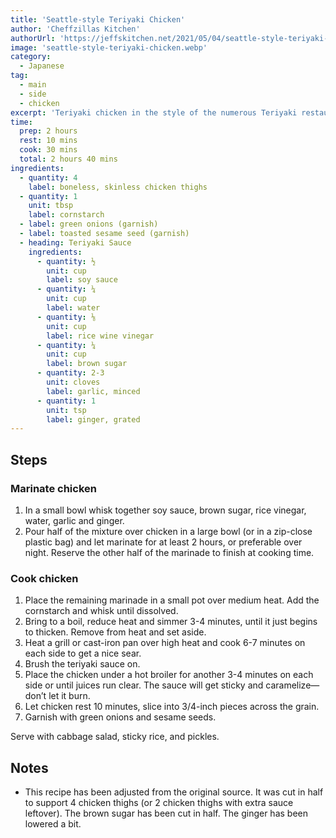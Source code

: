 ```yaml
---
title: 'Seattle-style Teriyaki Chicken'
author: 'Cheffzillas Kitchen'
authorUrl: 'https://jeffskitchen.net/2021/05/04/seattle-style-teriyaki-chicken/'
image: 'seattle-style-teriyaki-chicken.webp'
category:
  - Japanese
tag:
  - main
  - side
  - chicken
excerpt: 'Teriyaki chicken in the style of the numerous Teriyaki restaurants in the Seattle area. Styrofoam-container optional.'
time:
  prep: 2 hours
  rest: 10 mins
  cook: 30 mins
  total: 2 hours 40 mins
ingredients:
  - quantity: 4
    label: boneless, skinless chicken thighs
  - quantity: 1
    unit: tbsp
    label: cornstarch
  - label: green onions (garnish)
  - label: toasted sesame seed (garnish)
  - heading: Teriyaki Sauce
    ingredients:
      - quantity: ½
        unit: cup
        label: soy sauce
      - quantity: ¼
        unit: cup
        label: water
      - quantity: ⅛
        unit: cup
        label: rice wine vinegar
      - quantity: ¼
        unit: cup
        label: brown sugar
      - quantity: 2-3
        unit: cloves
        label: garlic, minced
      - quantity: 1
        unit: tsp
        label: ginger, grated
---
```


## Steps

### Marinate chicken

1. In a small bowl whisk together soy sauce, brown sugar, rice vinegar, water, garlic and ginger.
2. Pour half of the mixture over chicken in a large bowl (or in a zip-close plastic bag) and let marinate for at least 2 hours, or preferable over night. Reserve the other half of the marinade to finish at cooking time.

### Cook chicken

1. Place the remaining marinade in a small pot over medium heat. Add the cornstarch and whisk until dissolved.
2. Bring to a boil, reduce heat and simmer 3-4 minutes, until it just begins to thicken. Remove from heat and set aside.
3. Heat a grill or cast-iron pan over high heat and cook 6-7 minutes on each side to get a nice sear.
4. Brush the teriyaki sauce on.
5. Place the chicken under a hot broiler for another 3-4 minutes on each side or until juices run clear. The sauce will get sticky and caramelize—don’t let it burn.
6. Let chicken rest 10 minutes, slice into 3/4-inch pieces across the grain.
7. Garnish with green onions and sesame seeds.

Serve with cabbage salad, sticky rice, and pickles.

## Notes

- This recipe has been adjusted from the original source. It was cut in half to support 4 chicken thighs (or 2 chicken thighs with extra sauce leftover). The brown sugar has been cut in half. The ginger has been lowered a bit.
